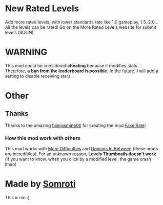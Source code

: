 # <cy>New Rated Levels</c>
Add more rated levels, with lower standards rate like 1.0 gameplay, 1.5, 2.0... All the levels can be rated! Go on the More Rated Levels website for submit levels (SOON)

#  <cr>WARNING</c>
This mod could be considered **cheating** because it modifies stats. Therefore, **a ban from the leaderboard is possible.** In the future, I will add a setting to disable receiving stars.
# Other
## Thanks
Thanks to the amazing [hiimjasmine00](https://geode-sdk.org/mods?developer=hiimjasmine00) for creating the mod [Fake Rate](https://geode-sdk.org/mods/hiimjustin000.fake_rate)!

### How this mod work with others
This mod works with [More Difficulties](https://geode-sdk.org/mods/uproxide.more_difficulties) and [Demons In Between](https://geode-sdk.org/mods/hiimjustin000.demons_in_between) (these mods are incredibles).
For an unknown reason, **Levels Thumbnails doesn't work** (if you want to know, when you click by a modified level, the game crash lmao)

# Made by [Somroti](https://youtube.com/@Somroti)
This is me :)
